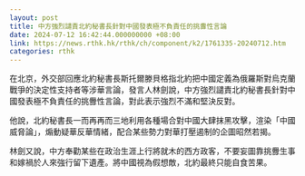 ```yaml
---
layout: post
title: 中方強烈譴責北約秘書長針對中國發表極不負責任的挑釁性言論
date: 2024-07-12 16:42:44.000000000 +08:00
link: https://news.rthk.hk/rthk/ch/component/k2/1761335-20240712.htm
categories: rthk
---
```


在北京，外交部回應北約秘書長斯托爾滕貝格指北約把中國定義為俄羅斯對烏克蘭戰爭的決定性支持者等涉華言論，發言人林劍說，中方強烈譴責北約秘書長針對中國發表極不負責任的挑釁性言論，對此表示強烈不滿和堅決反對。

他說，北約秘書長一而再再而三地利用各種場合對中國大肆抹黑攻擊，渲染「中國威脅論」，煽動疑華反華情緒，配合某些勢力對華打壓遏制的企圖昭然若揭。

林劍又說，中方奉勸某些在政治生涯上行將就木的西方政客，不要妄圖靠挑釁生事和嫁禍於人來強行留下遺產。將中國視為假想敵，北約最終只能自食苦果。
